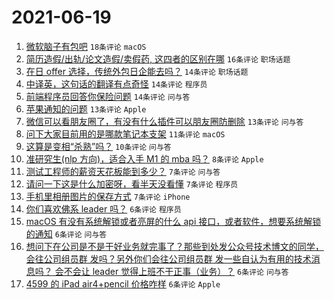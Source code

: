 # 2021-06-19

1. [微软脑子有包吧](https://www.v2ex.com/t/784425) `18条评论` `macOS`
1. [简历造假/出轨/论文造假/卖假药, 这四者的区别在哪](https://www.v2ex.com/t/784443) `16条评论` `职场话题`
1. [在日 offer 选择，传统外包日企能去吗？](https://www.v2ex.com/t/784419) `14条评论` `职场话题`
1. [中译英，这句话的翻译有点奇怪](https://www.v2ex.com/t/784413) `14条评论` `程序员`
1. [前端程序员回答你保险问题](https://www.v2ex.com/t/784399) `14条评论` `问与答`
1. [苹果通知的问题](https://www.v2ex.com/t/784441) `13条评论` `Apple`
1. [微信可以看朋友圈了，有没有什么插件可以朋友圈防删除](https://www.v2ex.com/t/784408) `13条评论` `问与答`
1. [问下大家目前用的是哪款笔记本支架](https://www.v2ex.com/t/784406) `11条评论` `macOS`
1. [这算是变相“杀熟”吗？](https://www.v2ex.com/t/784420) `10条评论` `问与答`
1. [准研究生(nlp 方向)，适合入手 M1 的 mba 吗？](https://www.v2ex.com/t/784403) `8条评论` `Apple`
1. [测试工程师的薪资天花板能到多少？](https://www.v2ex.com/t/784430) `7条评论` `问与答`
1. [请问一下这是什么加密呀，看半天没看懂](https://www.v2ex.com/t/784423) `7条评论` `程序员`
1. [手机里相册图片的保存方式](https://www.v2ex.com/t/784402) `7条评论` `iPhone`
1. [你们喜欢佛系 leader 吗？](https://www.v2ex.com/t/784455) `6条评论` `程序员`
1. [macOS 有没有系统解锁或者亮屏的什么 api 接口，或者软件，想要系统解锁的通知](https://www.v2ex.com/t/784407) `6条评论` `问与答`
1. [想问下在公司是不是干好业务就完事了？那些到处发公众号技术博文的同学，会往公司组员群 发吗？另外你们会往公司组员群 发一些自认为有用的技术消息吗？ 会不会让 leader 觉得上班不干正事（业务）？](https://www.v2ex.com/t/784398) `6条评论` `问与答`
1. [4599 的 iPad air4+pencil 价格咋样](https://www.v2ex.com/t/784397) `6条评论` `Apple`
